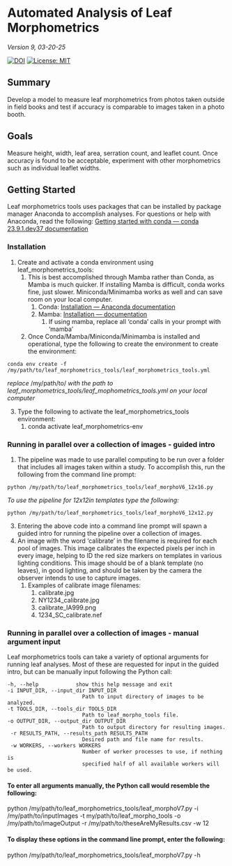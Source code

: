# Automated Analysis of Leaf Morphometrics
*Version 9, 03-20-25*

[![DOI](https://img.shields.io/badge/DOI-pending-blue)]()
[![License: MIT](https://img.shields.io/badge/License-MIT-yellow.svg)](https://opensource.org/licenses/MIT)

## Summary
Develop a model to measure leaf morphometrics from photos taken outside in field books and test if accuracy is comparable to images taken in a photo booth.
## Goals
Measure height, width, leaf area, serration count, and leaflet count. Once accuracy is found to be acceptable, experiment with other morphometrics such as individual leaflet widths. 
## Getting Started
Leaf morphometrics tools uses packages that can be installed by package manager Anaconda to accomplish analyses. For questions or help with Anaconda, read the following:
[Getting started with conda — conda 23.9.1.dev37 documentation](https://conda.io/projects/conda/en/latest/user-guide/getting-started.html)
### Installation
1. Create and activate a conda environment using leaf_morphometrics_tools: 
   1. This is best accomplished through Mamba rather than Conda, as Mamba is much quicker. If installing Mamba is difficult, conda works fine, just slower. Miniconda/Minimamba works as well and can save room on your local computer.
      1. Conda: [Installation — Anaconda documentation](https://docs.anaconda.com/free/anaconda/install/index.html)
      2. Mamba: [Installation — documentation](https://mamba.readthedocs.io/en/latest/installation.html)
         1. If using mamba, replace all ‘conda’ calls in your prompt with ‘mamba’
   2. Once Conda/Mamba/Miniconda/Minimamba is installed and operational, type the following to create the environment to create the environment:
   
```
conda env create -f /my/path/to/leaf_morphometrics_tools/leaf_morphometrics_tools.yml
```
*replace* /my/path/to/ *with the path to leaf_morphometrics_tools/leaf_mophometrics_tools.yml on your local computer*

3. Type the following to activate the leaf_morphometrics_tools environment:
   1. conda activate leaf_morphometrics-env
### Running in parallel over a collection of images - guided intro
1. The pipeline was made to use parallel computing to be run over a folder that includes all images taken within a study. To accomplish this, run the following from the command line prompt:

```
python /my/path/to/leaf_morphometrics_tools/leaf_morphoV6_12x16.py
```

*To use the pipeline for 12x12in templates type the following:*

```
python /my/path/to/leaf_morphometrics_tools/leaf_morphoV6_12x12.py
```

3. Entering the above code into a command line prompt will spawn a guided intro for running the pipeline over a collection of images.
4. An image with the word ‘calibrate’ in the filename is required for each pool of images. This image calibrates the expected pixels per inch in every image, helping to ID the red size markers on templates in various lighting conditions. This image should be of a blank template (no leaves), in good lighting, and should be taken by the camera the observer intends to use to capture images. 
   1. Examples of calibrate image filenames:
      1. calibrate.jpg
      2. NY1234_calibrate.jpg
      3. calibrate_IA999.png
      4. 1234_SC_calibrate.nef
### Running in parallel over a collection of images - manual argument input
Leaf morphometrics tools can take a variety of optional arguments for running leaf analyses. Most of these are requested for input in the guided intro, but can be manually input following the Python call:
```
-h, --help            show this help message and exit
-i INPUT_DIR, --input_dir INPUT_DIR
                        Path to input directory of images to be analyzed.
-t TOOLS_DIR, --tools_dir TOOLS_DIR
                        Path to leaf_morpho_tools file.
-o OUTPUT_DIR, --output_dir OUTPUT_DIR
                        Path to output directory for resulting images.
 -r RESULTS_PATH, --results_path RESULTS_PATH
                        Desired path and file name for results.
 -w WORKERS, --workers WORKERS
                        Number of worker processes to use, if nothing is
                        specified half of all available workers will be used.
```
#### To enter all arguments manually, the Python call would resemble the following:
python /my/path/to/leaf_morphometrics_tools/leaf_morphoV7.py -i /my/path/to/inputImages -t my/path/to/leaf_morpho_tools -o /my/path/to/imageOutput -r /my/path/to/theseAreMyResults.csv -w 12
#### To display these options in the command line prompt, enter the following:
python /my/path/to/leaf_morphometrics_tools/leaf_morphoV7.py -h


